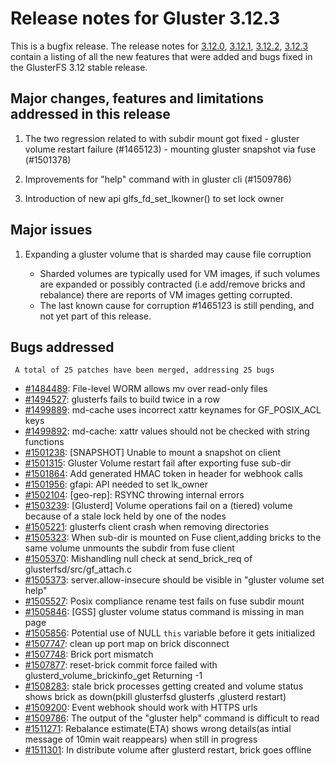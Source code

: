 # Release notes for Gluster 3.12.3

This is a bugfix release. The release notes for [3.12.0](3.12.0.md), [3.12.1](3.12.1.md),
[3.12.2](3.12.2.md), [3.12.3](3.12.3.md) contain a listing of all the new features that
were added and bugs fixed in the GlusterFS 3.12 stable release.

## Major changes, features and limitations addressed in this release

1. The two regression related to with subdir mount got fixed - gluster volume restart failure (#1465123) - mounting gluster snapshot via fuse (#1501378)

2. Improvements for "help" command with in gluster cli (#1509786)

3. Introduction of new api glfs_fd_set_lkowner() to set lock owner

## Major issues

1.  Expanding a gluster volume that is sharded may cause file corruption

    - Sharded volumes are typically used for VM images, if such volumes are
      expanded or possibly contracted (i.e add/remove bricks and rebalance) there
      are reports of VM images getting corrupted.
    - The last known cause for corruption #1465123 is still pending, and not yet
      part of this release.

## Bugs addressed

     A total of 25 patches have been merged, addressing 25 bugs

- [#1484489](https://bugzilla.redhat.com/1484489): File-level WORM allows mv over read-only files
- [#1494527](https://bugzilla.redhat.com/1494527): glusterfs fails to build twice in a row
- [#1499889](https://bugzilla.redhat.com/1499889): md-cache uses incorrect xattr keynames for GF_POSIX_ACL keys
- [#1499892](https://bugzilla.redhat.com/1499892): md-cache: xattr values should not be checked with string functions
- [#1501238](https://bugzilla.redhat.com/1501238): [SNAPSHOT] Unable to mount a snapshot on client
- [#1501315](https://bugzilla.redhat.com/1501315): Gluster Volume restart fail after exporting fuse sub-dir
- [#1501864](https://bugzilla.redhat.com/1501864): Add generated HMAC token in header for webhook calls
- [#1501956](https://bugzilla.redhat.com/1501956): gfapi: API needed to set lk_owner
- [#1502104](https://bugzilla.redhat.com/1502104): [geo-rep]: RSYNC throwing internal errors
- [#1503239](https://bugzilla.redhat.com/1503239): [Glusterd] Volume operations fail on a (tiered) volume because of a stale lock held by one of the nodes
- [#1505221](https://bugzilla.redhat.com/1505221): glusterfs client crash when removing directories
- [#1505323](https://bugzilla.redhat.com/1505323): When sub-dir is mounted on Fuse client,adding bricks to the same volume unmounts the subdir from fuse client
- [#1505370](https://bugzilla.redhat.com/1505370): Mishandling null check at send_brick_req of glusterfsd/src/gf_attach.c
- [#1505373](https://bugzilla.redhat.com/1505373): server.allow-insecure should be visible in "gluster volume set help"
- [#1505527](https://bugzilla.redhat.com/1505527): Posix compliance rename test fails on fuse subdir mount
- [#1505846](https://bugzilla.redhat.com/1505846): [GSS] gluster volume status command is missing in man page
- [#1505856](https://bugzilla.redhat.com/1505856): Potential use of NULL `this` variable before it gets initialized
- [#1507747](https://bugzilla.redhat.com/1507747): clean up port map on brick disconnect
- [#1507748](https://bugzilla.redhat.com/1507748): Brick port mismatch
- [#1507877](https://bugzilla.redhat.com/1507877): reset-brick commit force failed with glusterd_volume_brickinfo_get Returning -1
- [#1508283](https://bugzilla.redhat.com/1508283): stale brick processes getting created and volume status shows brick as down(pkill glusterfsd glusterfs ,glusterd restart)
- [#1509200](https://bugzilla.redhat.com/1509200): Event webhook should work with HTTPS urls
- [#1509786](https://bugzilla.redhat.com/1509786): The output of the "gluster help" command is difficult to read
- [#1511271](https://bugzilla.redhat.com/1511271): Rebalance estimate(ETA) shows wrong details(as intial message of 10min wait reappears) when still in progress
- [#1511301](https://bugzilla.redhat.com/1511301): In distribute volume after glusterd restart, brick goes offline
